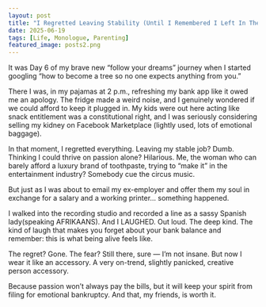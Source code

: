 ```yaml
---
layout: post
title: "I Regretted Leaving Stability (Until I Remembered I Left In The First Place)"
date: 2025-06-19
tags: [Life, Monologue, Parenting]
featured_image: posts2.png
---
```


It was Day 6 of my brave new “follow your dreams” journey when I started googling “how to become a tree so no one expects anything from you.”

There I was, in my pajamas at 2 p.m., refreshing my bank app like it owed me an apology. The fridge made a weird noise, and I genuinely wondered if we could afford to keep it plugged in. My kids were out here acting like snack entitlement was a constitutional right, and I was seriously considering selling my kidney on Facebook Marketplace (lightly used, lots of emotional baggage).

In that moment, I regretted everything. Leaving my stable job? Dumb. Thinking I could thrive on passion alone? Hilarious. Me, the woman who can barely afford a luxury brand of toothpaste, trying to “make it” in the entertainment industry? Somebody cue the circus music.

But just as I was about to email my ex-employer and offer them my soul in exchange for a salary and a working printer… something happened.

I walked into the recording studio and recorded a line as a sassy Spanish lady(speaking AFRIKAANS). And I LAUGHED. Out loud. The deep kind. The kind of laugh that makes you forget about your bank balance and remember: this is what being alive feels like.

The regret? Gone. The fear? Still there, sure — I’m not insane. But now I wear it like an accessory. A very on-trend, slightly panicked, creative person accessory.

Because passion won’t always pay the bills, but it will keep your spirit from filing for emotional bankruptcy. And that, my friends, is worth it.
